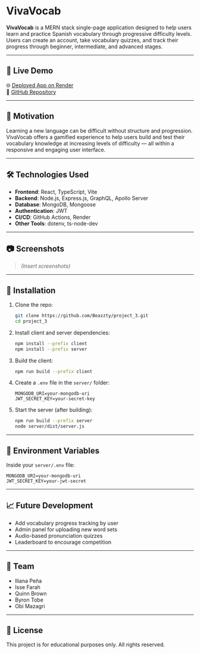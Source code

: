 # VivaVocab

**VivaVocab** is a MERN stack single-page application designed to help users learn and practice Spanish vocabulary through progressive difficulty levels. Users can create an account, take vocabulary quizzes, and track their progress through beginner, intermediate, and advanced stages.

---

## 🚀 Live Demo

🌐 [Deployed App on Render](https://vivavocab.onrender.com)  
📂 [GitHub Repository](https://github.com/Beazzty/project_3)

---

## 🧠 Motivation

Learning a new language can be difficult without structure and progression. VivaVocab offers a gamified experience to help users build and test their vocabulary knowledge at increasing levels of difficulty — all within a responsive and engaging user interface.

---

## 🛠️ Technologies Used

- **Frontend**: React, TypeScript, Vite
- **Backend**: Node.js, Express.js, GraphQL, Apollo Server
- **Database**: MongoDB, Mongoose
- **Authentication**: JWT
- **CI/CD**: GitHub Actions, Render
- **Other Tools**: dotenv, ts-node-dev

---

## 📷 Screenshots

> *(Insert screenshots)*

---

## 📂 Installation

1. Clone the repo:
   ```bash
   git clone https://github.com/Beazzty/project_3.git
   cd project_3
   ```

2. Install client and server dependencies:
   ```bash
   npm install --prefix client
   npm install --prefix server
   ```

3. Build the client:
   ```bash
   npm run build --prefix client
   ```

4. Create a `.env` file in the `server/` folder:
   ```env
   MONGODB_URI=your-mongodb-uri
   JWT_SECRET_KEY=your-secret-key
   ```

5. Start the server (after building):
   ```bash
   npm run build --prefix server
   node server/dist/server.js
   ```

---

## 🔐 Environment Variables

Inside your `server/.env` file:
```env
MONGODB_URI=your-mongodb-uri
JWT_SECRET_KEY=your-jwt-secret
```

---

## 📈 Future Development

- Add vocabulary progress tracking by user
- Admin panel for uploading new word sets
- Audio-based pronunciation quizzes
- Leaderboard to encourage competition

---

## 👥 Team

- Iliana Peña  
- Isse Farah
- Quinn Brown  
- Byron Tobe
- Obi Mazagri

---

## 📜 License

This project is for educational purposes only. All rights reserved.
